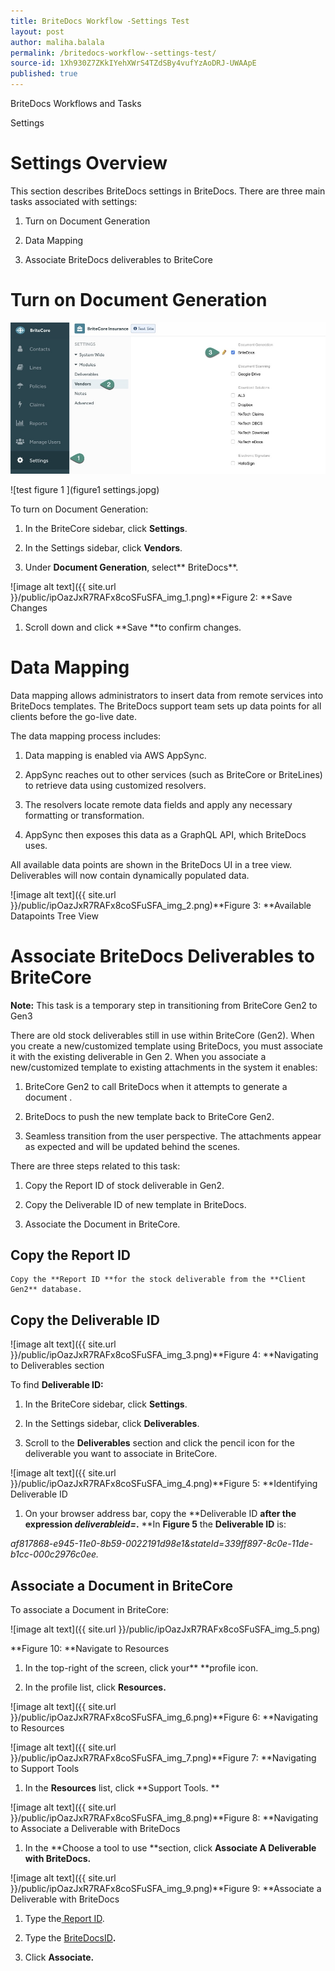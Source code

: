 ```yaml
---
title: BriteDocs Workflow -Settings Test
layout: post
author: maliha.balala
permalink: /britedocs-workflow--settings-test/
source-id: 1Xh930Z7ZKkIYehXWrS4TZdSBy4vufYzAoDRJ-UWAApE
published: true
---
```

BriteDocs Workflows and Tasks

Settings 

# Settings Overview

This section describes BriteDocs settings in BriteDocs. There are three main tasks associated with settings:

1. Turn on Document Generation

2. Data Mapping   

3. Associate BriteDocs deliverables to BriteCore

#  Turn on Document Generation

<img src="Figure1 settings.jpg">

![test figure 1 ](figure1 settings.jopg)
			


To turn on Document Generation:

1. In the BriteCore sidebar, click **Settings**. 

2. In the Settings sidebar, click **Vendors**.

3. Under **Document Generation**, select** BriteDocs**.

![image alt text]({{ site.url }}/public/ipOazJxR7RAFx8coSFuSFA_img_1.png)**Figure 2: **Save Changes

1. Scroll down and click **Save **to confirm changes.

# Data Mapping 

Data mapping allows administrators to insert data from remote services into BriteDocs templates. The BriteDocs support team sets up data points for all clients before the go-live date. 

The data mapping process includes:

1. Data mapping is enabled via AWS AppSync.

2. AppSync reaches out to other services (such as BriteCore or BriteLines) to retrieve data using customized resolvers.

3. The resolvers locate remote data fields and apply any necessary formatting or transformation.

4. AppSync then exposes this data as a GraphQL API, which BriteDocs uses.

All available data points are shown in the BriteDocs UI in a tree view. Deliverables will now contain dynamically populated data. 

![image alt text]({{ site.url }}/public/ipOazJxR7RAFx8coSFuSFA_img_2.png)**Figure 3: **Available Datapoints Tree View 

# Associate BriteDocs Deliverables to BriteCore

**Note:** This task is a temporary step in transitioning from BriteCore Gen2 to Gen3

There are old stock deliverables still in use within BriteCore (Gen2). When you create a new/customized template using BriteDocs, you must associate it with the existing deliverable in Gen 2. When you associate a new/customized template to existing attachments in the system it enables: 

1. BriteCore Gen2 to call BriteDocs when it attempts to generate a document .

2. BriteDocs to push the new template back to BriteCore Gen2.

3. Seamless transition from the user perspective. The attachments appear as expected and will be updated behind the scenes. 

There are three steps related to this task:

1. Copy the Report ID of stock deliverable in Gen2.

2. Copy the Deliverable ID of new template in BriteDocs.

3. Associate the Document in BriteCore.

## Copy the Report ID

	Copy the **Report ID **for the stock deliverable from the **Client Gen2** database.

## Copy the Deliverable ID 

![image alt text]({{ site.url }}/public/ipOazJxR7RAFx8coSFuSFA_img_3.png)**Figure 4: **Navigating to Deliverables section

To find  **Deliverable ID:**

1. In the BriteCore sidebar, click **Settings**.

2. In the Settings sidebar, click **Deliverables**. 

3. Scroll to the **Deliverables** section and click the pencil icon for the deliverable you want to associate in BriteCore.

![image alt text]({{ site.url }}/public/ipOazJxR7RAFx8coSFuSFA_img_4.png)**Figure 5: **Identifying Deliverable ID 

1. On your browser address bar, copy the **Deliverable ID **after the expression *deliverableid=*.** **In **Figure 5** the **Deliverable ID** is: 

*af817868-e945-11e0-8b59-0022191d98e1&stateId=339ff897-8c0e-11de-b1cc-000c2976c0ee.*

## Associate a Document in BriteCore 

To associate a Document in BriteCore:

![image alt text]({{ site.url }}/public/ipOazJxR7RAFx8coSFuSFA_img_5.png)

**Figure 10: **Navigate to Resources 

1. In the top-right of the screen, click your** **profile icon.

2. In the profile list, click **Resources.**

![image alt text]({{ site.url }}/public/ipOazJxR7RAFx8coSFuSFA_img_6.png)**Figure 6: **Navigating to Resources

![image alt text]({{ site.url }}/public/ipOazJxR7RAFx8coSFuSFA_img_7.png)**Figure 7: **Navigating to Support Tools 

1. In the **Resources** list, click **Support Tools. **

![image alt text]({{ site.url }}/public/ipOazJxR7RAFx8coSFuSFA_img_8.png)**Figure 8: **Navigating to Associate a Deliverable with BriteDocs 

1. In the **Choose a tool to use **section, click **Associate A Deliverable with BriteDocs.**

![image alt text]({{ site.url }}/public/ipOazJxR7RAFx8coSFuSFA_img_9.png)**Figure 9: **Associate a Deliverable with BriteDocs 

1. Type the[ Report ID](#bookmark=id.flrkahojr427).

2. Type  the [ BriteDocsID](#bookmark=id.xdka8me5m0cl)**.**

3. Click **Associate.** 

